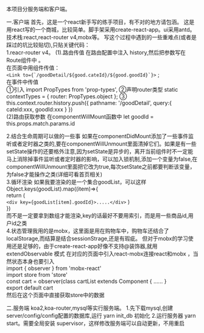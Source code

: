 本项目分服务端和客户端。

一.客户端
首先，这是一个react新手写的练手项目，有不对的地方请包涵。
这是用react写的一个商城，比较简单。脚手架采用create-react-app。ui采用antd。
技术栈:react,react-router v4,mobx等。
写这个过程中遇到的一些重难点(或者是踩过的坑比较贴切),只贴关键代码：<br/>
1.reacr-router v4。
(1).路由传值
在路由配置中注入 history,然后把参数写在Route组件中
 <Route path="/goodDetail/:cateId/:id" component={GoodDetail} />。<br/>
 在页面中用<Link>组件传值：<br/>
 ```<Link to={`/goodDetail/${good.cateId}/${good.goodId}`}>``` ;<br/>
 在事件中传值<br/>
 ①引入 import PropTypes from 'prop-types',
 ②声明router类型 static contextTypes = {
        router: PropTypes.object
  };
 ③ this.context.router.history.push({
            pathname: '/goodDetail',
            query:{
              cateId:xxx,
              goodId:xxx
            }
        })<br/>
(2)路由获取参数
在componentWillMount函数中
 let goodId = this.props.match.params.id<br/>


2.结合生命周期可以做的一些事
如果在componentDidMount添加了一些事件监听或者定时器之类的,要在componentWillUnmount里面清掉它们。如果是有一些setState操作的还要格外注意,因为setState是异步的，离开当前组件时不一定能马上消除掉事件监听或者定时器的影响，可以加入锁机制,添加一个变量为false,在componentWillUnmount里面把它改为true,每次setState之前都要判断该变量，为false才能操作之类(详细可看首页相关)<br/>
3.循环渲染
如果我要渲染的是一个集合goodList，可以这样 <br/>
Object.keys(goodList).map((item)=>{<br/>
  return (<br/>
    ```<div key={goodList[item].goodId}>.....</div>```
  )<br/>
})<br/>
而不是一定要拿到数组才能渲染,key的话最好不要用索引，而是用一些商品id,用户id之类<br/>
4.状态管理我用的是mobx，这里面是用在购物车中，购物车还结合了localStorage,而结算是结合sessionStrage,还是有瑕疵。
但对于mobx的学习使用还是足够的，由于create-react-app好像不支持@装饰器,就用
 extendObservable 模式
 在对应的页面中引入react-mobx连接react和mobx ，当然状态本身也要引入<br/>
import { observer } from 'mobx-react'<br/>
import store from 'store'<br/>
const cart = observer(class cartList extends Component {
  ......
}<br/>
export default cart<br/>
然后在这个页面中直接获取store中的数据

二.服务端
koa2,koa-router,mysql等实行服务端。
1.先下载mysql,创建server/config/config配置的数据库,运行 yarn init_db 初始化
2.运行服务器 yarn start。需要全局安装 supervisor，这样修改服务端可以自动更新，不用重启